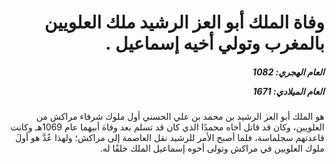 <h1 dir="rtl">وفاة الملك أبو العز الرشيد ملك العلويين بالمغرب وتولي أخيه إسماعيل .</h1>

<h5 dir="rtl">العام الهجري:  1082

العام الميلادي: 1671

</h5>

<p dir="rtl">هو الملك أبو العز الرشيد بن محمد بن علي الحسني أول ملوك شرفاء مراكش من العلويين، وكان قد قاتل أخاه محمدًا الذي كان قد تسلم بعد وفاة أبيهما عام 1069هـ وكانت قاعدتهم سجلماسة، فلما أصبح الأمر للرشيد نقل العاصمة إلى مراكش؛ ولهذا عُدَّ هو أولَ ملوك العلويين في مراكش وتولى أخوه إسماعيل الملك خلفًا له.</p></br>

